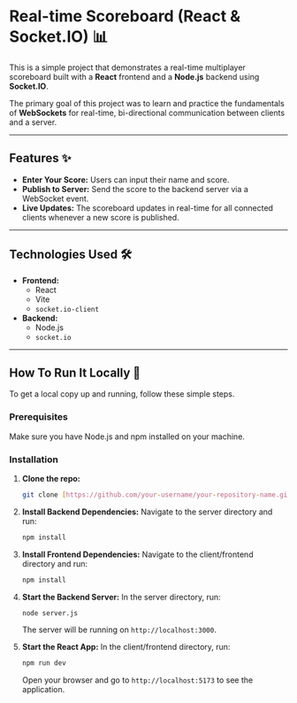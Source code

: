# Real-time Scoreboard (React & Socket.IO) 📊

This is a simple project that demonstrates a real-time multiplayer scoreboard built with a **React** frontend and a **Node.js** backend using **Socket.IO**.

The primary goal of this project was to learn and practice the fundamentals of **WebSockets** for real-time, bi-directional communication between clients and a server.

---

## Features ✨

- **Enter Your Score:** Users can input their name and score.
- **Publish to Server:** Send the score to the backend server via a WebSocket event.
- **Live Updates:** The scoreboard updates in real-time for all connected clients whenever a new score is published.

---

## Technologies Used 🛠️

- **Frontend:**
  - React
  - Vite
  - `socket.io-client`
- **Backend:**
  - Node.js
  - `socket.io`

---

## How To Run It Locally 🚀

To get a local copy up and running, follow these simple steps.

### Prerequisites

Make sure you have Node.js and npm installed on your machine.

### Installation

1.  **Clone the repo:**
    ```sh
    git clone [https://github.com/your-username/your-repository-name.git](https://github.com/your-username/your-repository-name.git)
    ```
2.  **Install Backend Dependencies:**
    Navigate to the server directory and run:
    ```sh
    npm install
    ```
3.  **Install Frontend Dependencies:**
    Navigate to the client/frontend directory and run:
    ```sh
    npm install
    ```
4.  **Start the Backend Server:**
    In the server directory, run:
    ```sh
    node server.js
    ```
    The server will be running on `http://localhost:3000`.

5.  **Start the React App:**
    In the client/frontend directory, run:
    ```sh
    npm run dev
    ```
    Open your browser and go to `http://localhost:5173` to see the application.
